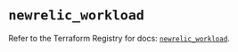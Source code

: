 # `newrelic_workload`

Refer to the Terraform Registry for docs: [`newrelic_workload`](https://registry.terraform.io/providers/newrelic/newrelic/3.62.1/docs/resources/workload).
